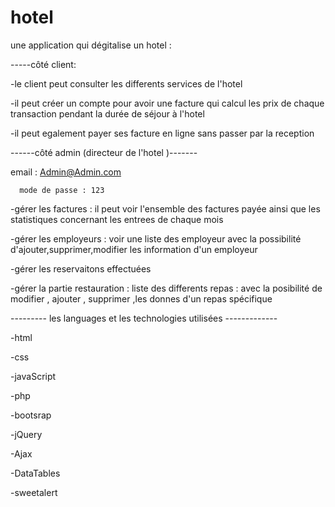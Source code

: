 # hotel
une application qui dégitalise un hotel :

-----côté client: 

-le client peut consulter les differents services de l'hotel

-il peut créer un compte pour avoir une facture qui calcul les prix de chaque transaction pendant la durée de séjour à l'hotel


-il peut egalement payer ses facture en ligne sans passer par la reception 

------côté admin (directeur de l'hotel )-------

email : Admin@Admin.com

      mode de passe : 123

-gérer les factures : il peut voir l'ensemble des factures payée ainsi que les statistiques concernant les entrees de chaque mois

-gérer les employeurs : voir une liste des employeur avec la possibilité d'ajouter,supprimer,modifier les information d'un employeur

-gérer les reservaitons effectuées 

-gérer la partie restauration : liste des differents repas : avec la posibilité de modifier , ajouter , supprimer ,les donnes d'un repas spécifique


--------- les languages et les technologies utilisées -------------

-html

-css

-javaScript

-php

-bootsrap

-jQuery

-Ajax

-DataTables

-sweetalert


